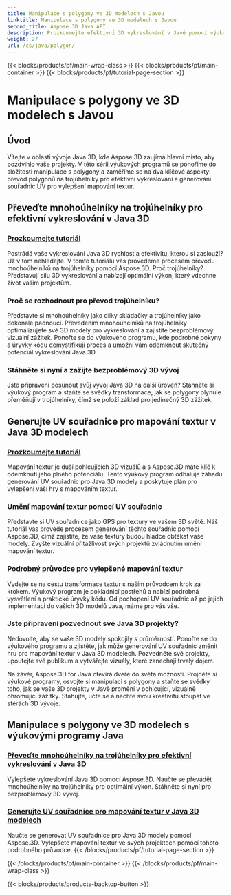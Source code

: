 ```yaml
---
title: Manipulace s polygony ve 3D modelech s Javou
linktitle: Manipulace s polygony ve 3D modelech s Javou
second_title: Aspose.3D Java API
description: Prozkoumejte efektivní 3D vykreslování v Javě pomocí výukových programů Aspose.3D. Převádějte polygony na trojúhelníky a generujte UV souřadnice pro optimální výkon a vylepšené mapování textur.
weight: 27
url: /cs/java/polygon/
---
```


{{< blocks/products/pf/main-wrap-class >}}
{{< blocks/products/pf/main-container >}}
{{< blocks/products/pf/tutorial-page-section >}}

# Manipulace s polygony ve 3D modelech s Javou

## Úvod

Vítejte v oblasti vývoje Java 3D, kde Aspose.3D zaujímá hlavní místo, aby pozdvihlo vaše projekty. V této sérii výukových programů se ponoříme do složitosti manipulace s polygony a zaměříme se na dva klíčové aspekty: převod polygonů na trojúhelníky pro efektivní vykreslování a generování souřadnic UV pro vylepšení mapování textur.

## Převeďte mnohoúhelníky na trojúhelníky pro efektivní vykreslování v Java 3D

### [Prozkoumejte tutoriál](./convert-polygons-triangles/)

Postrádá vaše vykreslování Java 3D rychlost a efektivitu, kterou si zaslouží? Už v tom nehledejte. V tomto tutoriálu vás provedeme procesem převodu mnohoúhelníků na trojúhelníky pomocí Aspose.3D. Proč trojúhelníky? Představují sílu 3D vykreslování a nabízejí optimální výkon, který vdechne život vašim projektům.

### Proč se rozhodnout pro převod trojúhelníku?

Představte si mnohoúhelníky jako dílky skládačky a trojúhelníky jako dokonale padnoucí. Převedením mnohoúhelníků na trojúhelníky optimalizujete své 3D modely pro vykreslování a zajistíte bezproblémový vizuální zážitek. Ponořte se do výukového programu, kde podrobné pokyny a úryvky kódu demystifikují proces a umožní vám odemknout skutečný potenciál vykreslování Java 3D.

### Stáhněte si nyní a zažijte bezproblémový 3D vývoj

Jste připraveni posunout svůj vývoj Java 3D na další úroveň? Stáhněte si výukový program a staňte se svědky transformace, jak se polygony plynule přeměňují v trojúhelníky, čímž se položí základ pro jedinečný 3D zážitek.

## Generujte UV souřadnice pro mapování textur v Java 3D modelech

### [Prozkoumejte tutoriál](./generate-uv-coordinates/)

Mapování textur je duší pohlcujících 3D vizuálů a s Aspose.3D máte klíč k odemknutí jeho plného potenciálu. Tento výukový program odhaluje záhadu generování UV souřadnic pro Java 3D modely a poskytuje plán pro vylepšení vaší hry s mapováním textur.

### Umění mapování textur pomocí UV souřadnic

Představte si UV souřadnice jako GPS pro textury ve vašem 3D světě. Náš tutoriál vás provede procesem generování těchto souřadnic pomocí Aspose.3D, čímž zajistíte, že vaše textury budou hladce obtékat vaše modely. Zvyšte vizuální přitažlivost svých projektů zvládnutím umění mapování textur.

### Podrobný průvodce pro vylepšené mapování textur

Vydejte se na cestu transformace textur s naším průvodcem krok za krokem. Výukový program je pokladnicí postřehů a nabízí podrobná vysvětlení a praktické úryvky kódu. Od pochopení UV souřadnic až po jejich implementaci do vašich 3D modelů Java, máme pro vás vše.

### Jste připraveni pozvednout své Java 3D projekty?

Nedovolte, aby se vaše 3D modely spokojily s průměrností. Ponořte se do výukového programu a zjistěte, jak může generování UV souřadnic změnit hru pro mapování textur v Java 3D modelech. Pozvedněte své projekty, upoutejte své publikum a vytvářejte vizuály, které zanechají trvalý dojem.

Na závěr, Aspose.3D for Java otevírá dveře do světa možností. Projděte si výukové programy, osvojte si manipulaci s polygony a staňte se svědky toho, jak se vaše 3D projekty v Javě promění v pohlcující, vizuálně ohromující zážitky. Stahujte, učte se a nechte svou kreativitu stoupat ve sférách 3D vývoje.
## Manipulace s polygony ve 3D modelech s výukovými programy Java
### [Převeďte mnohoúhelníky na trojúhelníky pro efektivní vykreslování v Java 3D](./convert-polygons-triangles/)
Vylepšete vykreslování Java 3D pomocí Aspose.3D. Naučte se převádět mnohoúhelníky na trojúhelníky pro optimální výkon. Stáhněte si nyní pro bezproblémový 3D vývoj.
### [Generujte UV souřadnice pro mapování textur v Java 3D modelech](./generate-uv-coordinates/)
Naučte se generovat UV souřadnice pro Java 3D modely pomocí Aspose.3D. Vylepšete mapování textur ve svých projektech pomocí tohoto podrobného průvodce.
{{< /blocks/products/pf/tutorial-page-section >}}

{{< /blocks/products/pf/main-container >}}
{{< /blocks/products/pf/main-wrap-class >}}

{{< blocks/products/products-backtop-button >}}

